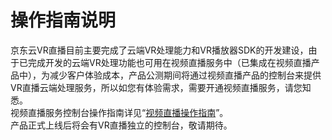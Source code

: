 # 操作指南说明

京东云VR直播目前主要完成了云端VR处理能力和VR播放器SDK的开发建设，由于已完成开发的云端VR处理功能也可用在视频直播服务中（已集成在视频直播产品中），为减少客户体验成本，产品公测期间将通过视频直播产品的控制台来提供VR直播云端处理服务，所以如您有体验需求，需要开通视频直播服务，请您知悉。   
视频直播服务控制台操作指南详见“[视频直播操作指南](https://github.com/jdcloudcom/cn/blob/edit/documentation/Video-Service/Live-Video/Operation-Guide/Live-overview.md)”。       
产品正式上线后将会有VR直播独立的控制台，敬请期待。
